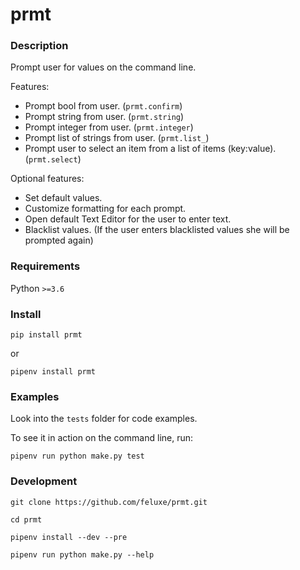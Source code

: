 
# prmt


### Description

Prompt user for values on the command line.

Features:

* Prompt bool from user. (`prmt.confirm`)
* Prompt string from user. (`prmt.string`)
* Prompt integer from user. (`prmt.integer`)
* Prompt list of strings from user. (`prmt.list_`) 
* Prompt user to select an item from a list of items (key:value). (`prmt.select`)

Optional features:

* Set default values.
* Customize formatting for each prompt. 
* Open default Text Editor for the user to enter text.
* Blacklist values. (If the user enters blacklisted values she will be prompted again)


### Requirements

Python `>=3.6`


### Install

    pip install prmt

or

    pipenv install prmt


### Examples

Look into the `tests` folder for code examples.

To see it in action on the command line, run:

    pipenv run python make.py test



### Development

    git clone https://github.com/feluxe/prmt.git

    cd prmt

    pipenv install --dev --pre

    pipenv run python make.py --help

